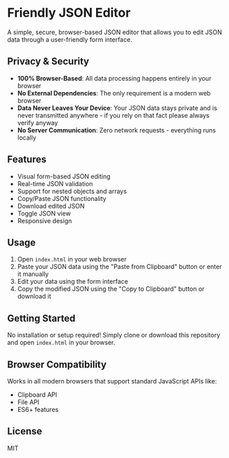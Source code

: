 # Friendly JSON Editor

A simple, secure, browser-based JSON editor that allows you to edit JSON data through a user-friendly form interface.

## Privacy & Security

- **100% Browser-Based**: All data processing happens entirely in your browser
- **No External Dependencies**: The only requirement is a modern web browser
- **Data Never Leaves Your Device**: Your JSON data stays private and is never transmitted anywhere - if you rely on that fact please always verify anyway
- **No Server Communication**: Zero network requests - everything runs locally

## Features

- Visual form-based JSON editing
- Real-time JSON validation
- Support for nested objects and arrays
- Copy/Paste JSON functionality
- Download edited JSON
- Toggle JSON view
- Responsive design

## Usage

1. Open `index.html` in your web browser
2. Paste your JSON data using the "Paste from Clipboard" button or enter it manually
3. Edit your data using the form interface
4. Copy the modified JSON using the "Copy to Clipboard" button or download it

## Getting Started

No installation or setup required! Simply clone or download this repository and open `index.html` in your browser.

## Browser Compatibility

Works in all modern browsers that support standard JavaScript APIs like:
- Clipboard API
- File API
- ES6+ features

## License

MIT